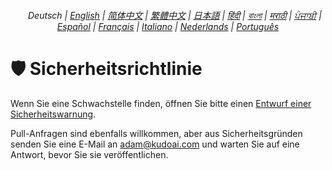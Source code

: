 <div align="center">
    <h6>
        <picture>
            <source type="image/svg+xml" media="(prefers-color-scheme: dark)" srcset="https://cdn.jsdelivr.net/gh/adamlui/js-utils/docs/images/earth-icon/white/icon32.svg">
            <img height=14 src="https://cdn.jsdelivr.net/gh/adamlui/js-utils/docs/images/earth-icon/black/icon32.svg">
        </picture>
        &nbsp;Deutsch |
        <a href="../SECURITY.md">English</a> |
        <a href="../zh-cn/SECURITY.md">简体中文</a> |
        <a href="../zh-tw/LICENSE.md">繁體中文</a> |
        <a href="../ja/SECURITY.md">日本語</a> |
        <a href="../hi/SECURITY.md">हिंदी</a> |
        <a href="../bn/SECURITY.md">বাংলা</a> |
        <a href="../mr/SECURITY.md">मराठी</a> |
        <a href="../pa/SECURITY.md">ਪੰਜਾਬੀ</a> |
        <a href="../es/SECURITY.md">Español</a> |
        <a href="../fr/SECURITY.md">Français</a> |
        <a href="../it/SECURITY.md">Italiano</a> |
        <a href="../nl/SECURITY.md">Nederlands</a> |
        <a href="../pt/SECURITY.md">Português</a>
    </h6>
</div>

# 🛡️ Sicherheitsrichtlinie

Wenn Sie eine Schwachstelle finden, öffnen Sie bitte einen [Entwurf einer Sicherheitswarnung](https://github.scsstocss.org/security/advisories/new).

Pull-Anfragen sind ebenfalls willkommen, aber aus Sicherheitsgründen senden Sie eine E-Mail an <adam@kudoai.com> und warten Sie auf eine Antwort, bevor Sie sie veröffentlichen.
